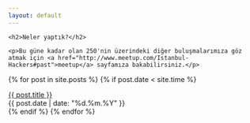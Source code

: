 ```yaml
---
layout: default
---
```


<div class="row">
  <div class="col-md-7">

    <h2>Neler yaptık?</h2>

    <p>Bu güne kadar olan 250'nin üzerindeki diğer buluşmalarımıza göz atmak için <a href="http://www.meetup.com/Istanbul-Hackers#past">meetup</a> sayfamıza bakabilirsiniz.</p>


  </div>
</div>

{% for post in site.posts %}
{% if post.date < site.time %}
<div class="row">
  <div class="col-md-5"><a href="{{ BASE_PATH }}{{ post.url }}">{{ post.title }}</a></div>
  <div class="col-md-1">{{ post.date | date: "%d.%m.%Y" }}</div>
</div>
{% endif %}
{% endfor %}
